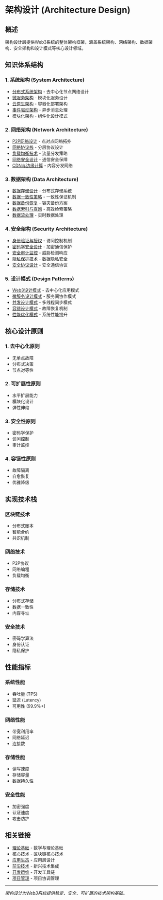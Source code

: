 ﻿# 架构设计 (Architecture Design)

## 概述

架构设计层提供Web3系统的整体架构框架，涵盖系统架构、网络架构、数据架构、安全架构和设计模式等核心设计领域。

## 知识体系结构

### 1. 系统架构 (System Architecture)

- [分布式系统架构](01_System_Architecture/01_Distributed_System_Architecture.md) - 去中心化节点网络设计
- [微服务架构](01_System_Architecture/02_Microservices_Architecture.md) - 模块化服务设计
- [云原生架构](01_System_Architecture/03_Cloud_Native_Architecture.md) - 容器化部署架构
- [事件驱动架构](01_System_Architecture/04_Event_Driven_Architecture.md) - 异步消息处理
- [模块化架构](01_System_Architecture/05_Modular_Architecture.md) - 组件化设计模式

### 2. 网络架构 (Network Architecture)

- [P2P网络设计](02_Network_Architecture/01_P2P_Network_Design.md) - 点对点网络拓扑
- [网络协议栈](02_Network_Architecture/02_Network_Protocol_Stack.md) - 分层协议设计
- [负载均衡技术](02_Network_Architecture/03_Load_Balancing.md) - 流量分发策略
- [网络安全设计](02_Network_Architecture/04_Network_Security.md) - 通信安全保障
- [CDN与边缘计算](02_Network_Architecture/05_CDN_Edge_Computing.md) - 内容分发网络

### 3. 数据架构 (Data Architecture)

- [数据存储设计](03_Data_Architecture/01_Data_Storage_Design.md) - 分布式存储系统
- [数据一致性策略](03_Data_Architecture/02_Data_Consistency.md) - 一致性保证机制
- [数据备份恢复](03_Data_Architecture/03_Data_Backup_Recovery.md) - 容灾备份方案
- [数据索引与查询](03_Data_Architecture/04_Data_Indexing.md) - 高效检索策略
- [数据流处理](03_Data_Architecture/05_Data_Streaming.md) - 实时数据处理

### 4. 安全架构 (Security Architecture)

- [身份验证与授权](04_Security_Architecture/01_Authentication_Authorization.md) - 访问控制机制
- [密码学安全设计](04_Security_Architecture/02_Cryptographic_Security.md) - 加密通信保护
- [安全审计监控](04_Security_Architecture/03_Security_Audit.md) - 威胁检测响应
- [隐私保护技术](04_Security_Architecture/04_Privacy_Protection.md) - 数据隐私安全
- [安全协议设计](04_Security_Architecture/05_Security_Protocols.md) - 安全通信协议

### 5. 设计模式 (Design Patterns)

- [Web3设计模式](05_Design_Patterns/01_Web3_Design_Patterns.md) - 去中心化应用模式
- [微服务设计模式](05_Design_Patterns/02_Microservices_Patterns.md) - 服务间协作模式
- [并发设计模式](05_Design_Patterns/03_Concurrency_Patterns.md) - 多线程同步模式
- [容错设计模式](05_Design_Patterns/04_Fault_Tolerance_Patterns.md) - 故障恢复机制
- [性能优化模式](05_Design_Patterns/05_Performance_Patterns.md) - 系统性能提升

## 核心设计原则

### 1. 去中心化原则

- 无单点故障
- 分布式决策
- 节点对等性

### 2. 可扩展性原则

- 水平扩展能力
- 模块化设计
- 弹性伸缩

### 3. 安全性原则

- 密码学保护
- 访问控制
- 审计监控

### 4. 容错性原则

- 故障隔离
- 自愈恢复
- 优雅降级

## 实现技术栈

### 区块链技术

- 分布式账本
- 智能合约
- 共识机制

### 网络技术

- P2P协议
- 网络编程
- 负载均衡

### 存储技术

- 分布式存储
- 数据一致性
- 内容寻址

### 安全技术

- 密码学算法
- 身份认证
- 隐私保护

## 性能指标

### 系统性能

- 吞吐量 (TPS)
- 延迟 (Latency)
- 可用性 (99.9%+)

### 网络性能

- 带宽利用率
- 网络延迟
- 连接数

### 存储性能

- 读写速度
- 存储容量
- 数据持久性

### 安全性能

- 加密强度
- 认证速度
- 攻击防护

## 相关链接

- [理论基础](../01_Theoretical_Foundations/) - 数学与理论基础
- [核心技术](../02_Core_Technologies/) - 区块链核心技术
- [应用生态](../04_Application_Ecosystem/) - 应用层设计
- [前沿技术](../05_Advanced_Technologies/) - 新兴技术集成
- [开发运维](../06_Development_Operations/) - 开发工具链
- [项目管理](../07_Project_Management/) - 项目协调管理

---

*架构设计为Web3系统提供稳定、安全、可扩展的技术架构基础。*
